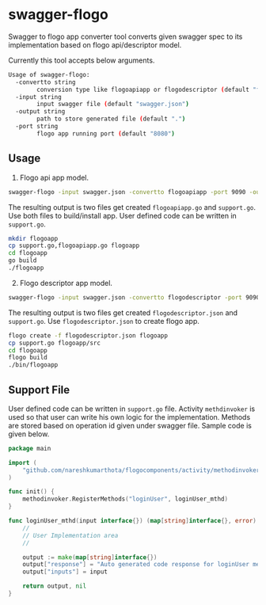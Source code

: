 # swagger-flogo
Swagger to flogo app converter tool converts given swagger spec to its implementation based on flogo api/descriptor model.

Currently this tool accepts below arguments.
```sh
Usage of swagger-flogo:
  -convertto string
        conversion type like flogoapiapp or flogodescriptor (default "flogoapiapp")
  -input string
        input swagger file (default "swagger.json")
  -output string
        path to store generated file (default ".")
  -port string
        flogo app running port (default "8080")
```

## Usage
1. Flogo api app model.
```sh
swagger-flogo -input swagger.json -convertto flogoapiapp -port 9090 -output .
```
The resulting output is two files get created `flogoapiapp.go` and `support.go`.  Use both files to build/install app. User defined code can be written in `support.go`.
```sh
mkdir flogoapp
cp support.go,flogoapiapp.go flogoapp
cd flogoapp
go build
./flogoapp
```
2. Flogo descriptor app model.
```sh
swagger-flogo -input swagger.json -convertto flogodescriptor -port 9090 -output .
```
The resulting output is two files get created `flogodescriptor.json` and `support.go`. Use `flogodescriptor.json` to create flogo app.

```sh
flogo create -f flogodescriptor.json flogoapp
cp support.go flogoapp/src
cd flogoapp
flogo build
./bin/flogoapp
```

## Support File
User defined code can be written in `support.go` file. Activity `methdinvoker` is used so that user can write his own logic for the implementation. Methods are stored based on operation id given under swagger file. Sample code is given below.
```go
package main

import (
	"github.com/nareshkumarthota/flogocomponents/activity/methodinvoker"
)

func init() {
    methodinvoker.RegisterMethods("loginUser", loginUser_mthd)
}

func loginUser_mthd(input interface{}) (map[string]interface{}, error) {
	//
	// User Implementation area
	//

	output := make(map[string]interface{})
	output["response"] = "Auto generated code response for loginUser method"
	output["inputs"] = input

	return output, nil
}
```